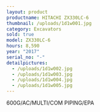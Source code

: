 ```yaml
---
layout: product
productname: HITACHI ZX330LC-6
thumbnail: /uploads/1d1w001.jpg
category: Excavators
sold: true
model: ZX330LC-6
hours: 8,590
year: "2017"
serial_no: "-"
detailpictures:
  - /uploads/1d1w002.jpg
  - /uploads/1d1w003.jpg
  - /uploads/1d1w004.jpg
  - /uploads/1d1w005.jpg
---
```

600G/AC/MULTI/COM PIPING/EPA